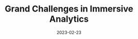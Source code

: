 ---
title: 'Grand Challenges in Immersive Analytics'
authors: 'Barrett Ens, Benjamin Bach, Maxime Cordeil, Ulrich Engelke, Marcos Serrano, Wesley Willett, Arnaud Prouzeau, Christoph Anthes, Wolfgang Büschel, Cody Dunne, Tim Dwyer, Jens Grubert, Jason H. Haga, Nurit Kirshenbaum, Dylan Kobayashi, Tica Lin, Monsurat Olaosebikan, Fabian Pointecker, David Saffo, Nazmus Saquib, Dieter Schmalstieg, Danielle Albers Szafir, Matt Whitlock, Yalong Yang '
venue: "CHI '21"
doi: 'https://doi.org/10.1145/3411764.3446866'
reason: 'State of the art and current challenges'
picked_by: 'Biswaksen'
date: 2023-02-23
---
